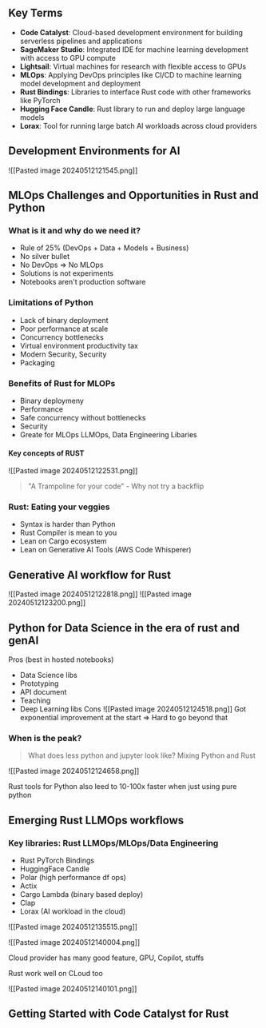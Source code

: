 ## Key Terms
- **Code Catalyst**: Cloud-based development environment for building serverless pipelines and applications
- **SageMaker Studio**: Integrated IDE for machine learning development with access to GPU compute
- **Lightsail**: Virtual machines for research with flexible access to GPUs
- **MLOps**: Applying DevOps principles like CI/CD to machine learning model development and deployment
- **Rust Bindings**: Libraries to interface Rust code with other frameworks like PyTorch
- **Hugging Face Candle**: Rust library to run and deploy large language models
- **Lorax**: Tool for running large batch AI workloads across cloud providers
## Development Environments for AI
![[Pasted image 20240512121545.png]]

## MLOps Challenges and Opportunities in Rust and Python
### What is it and why do we need it?
- Rule of 25% (DevOps + Data + Models + Business)
- No silver bullet
- No DevOps => No MLOps
- Solutions is not experiments
- Notebooks aren't production software
### Limitations of Python
- Lack of binary deployment 
- Poor performance at scale
- Concurrency bottlenecks
- Virtual environment productivity tax
- Modern Security, Security
- Packaging 
### Benefits of Rust for MLOPs
- Binary deploymeny
- Performance
- Safe concurrency without bottlenecks
- Security
- Greate for MLOps LLMOps, Data Engineering Libaries
#### Key concepts of RUST
![[Pasted image 20240512122531.png]]
 > "A Trampoline for your code" - Why not try a backflip

### Rust: Eating your veggies
- Syntax is harder than Python
- Rust Compiler is mean to you
- Lean on Cargo ecosystem
- Lean on Generative AI Tools (AWS Code Whisperer)

## Generative AI workflow for Rust
 ![[Pasted image 20240512122818.png]]
![[Pasted image 20240512123200.png]]
## Python for Data Science in the era of rust and genAI
Pros (best in hosted notebooks)
- Data Science libs
- Prototyping
- API document
- Teaching
- Deep Learning libs
Cons
![[Pasted image 20240512124518.png]]
Got exponential improvement at the start 
=> Hard to go beyond that
### When is the peak? 
> What does less python and jupyter look like? 
> Mixing Python and Rust

![[Pasted image 20240512124658.png]]

Rust tools for Python also leed to 10-100x faster when just using pure python

## Emerging Rust LLMOps workflows
### Key libraries: Rust LLMOps/MLOps/Data Engineering
- Rust PyTorch Bindings
- HuggingFace Candle
- Polar (high performance df ops)
- Actix
- Cargo Lambda (binary based deploy)
- Clap
- Lorax (AI workload in the cloud)

![[Pasted image 20240512135515.png]]

![[Pasted image 20240512140004.png]]

Cloud provider has many good feature, GPU, Copilot, stuffs

Rust work well on CLoud too

![[Pasted image 20240512140101.png]]
## Getting Started with Code Catalyst for Rust